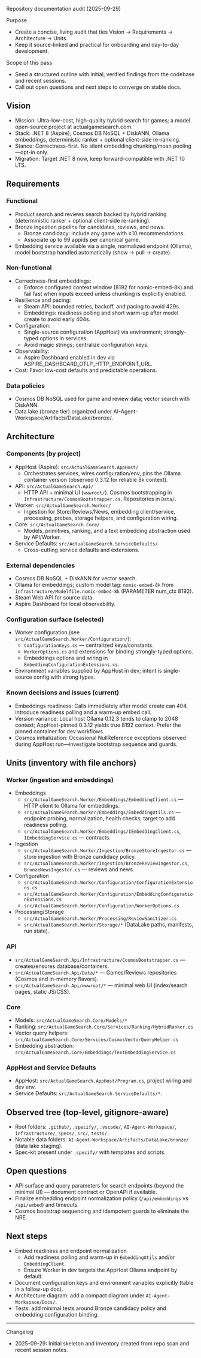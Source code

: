 Repository documentation audit (2025-09-29)

Purpose
- Create a concise, living audit that ties Vision → Requirements → Architecture → Units.
- Keep it source-linked and practical for onboarding and day-to-day development.

Scope of this pass
- Seed a structured outline with initial, verified findings from the codebase and recent sessions.
- Call out open questions and next steps to converge on stable docs.

## Vision

- Mission: Ultra-low-cost, high-quality hybrid search for games; a model open-source project at actualgamesearch.com.
- Stack: .NET 8 (Aspire), Cosmos DB NoSQL + DiskANN, Ollama embeddings, deterministic ranker + optional client-side re-ranking.
- Stance: Correctness-first. No silent embedding chunking/mean pooling—opt-in only.
- Migration: Target .NET 8 now, keep forward-compatible with .NET 10 LTS.

## Requirements

### Functional
- Product search and reviews search backed by hybrid ranking (deterministic ranker + optional client-side re-ranking).
- Bronze ingestion pipeline for candidates, reviews, and news.
  - Bronze candidacy: include any game with ≥10 recommendations.
  - Associate up to 99 appids per canonical game.
- Embedding service available via a single, normalized endpoint (Ollama), model bootstrap handled automatically (show → pull → create).

### Non-functional
- Correctness-first embeddings:
  - Enforce configured context window (8192 for nomic-embed-8k) and fail fast when inputs exceed unless chunking is explicitly enabled.
- Resilience and pacing:
  - Steam API: bounded retries, backoff, and pacing to avoid 429s.
  - Embeddings: readiness polling and short warm-up after model create to avoid early 404s.
- Configuration:
  - Single-source configuration (AppHost) via environment; strongly-typed options in services.
  - Avoid magic strings; centralize configuration keys.
- Observability:
  - Aspire Dashboard enabled in dev via ASPIRE_DASHBOARD_OTLP_HTTP_ENDPOINT_URL.
- Cost: Favor low-cost defaults and predictable operations.

### Data policies
- Cosmos DB NoSQL used for game and review data; vector search with DiskANN.
- Data lake (bronze tier) organized under AI-Agent-Workspace/Artifacts/DataLake/bronze/.

## Architecture

### Components (by project)
- AppHost (Aspire): `src/ActualGameSearch.AppHost/`
  - Orchestrates services, wires configuration/env, pins the Ollama container version (observed 0.3.12 for reliable 8k context).
- API: `src/ActualGameSearch.Api/`
  - HTTP API + minimal UI (`wwwroot/`). Cosmos bootstrapping in `Infrastructure/CosmosBootstrapper.cs`. Repositories in `Data/`.
- Worker: `src/ActualGameSearch.Worker/`
  - Ingestion for Store/Reviews/News, embedding client/service, processing, probes, storage helpers, and configuration wiring.
- Core: `src/ActualGameSearch.Core/`
  - Models, primitives, ranking, and a text embedding abstraction used by API/Worker.
- Service Defaults: `src/ActualGameSearch.ServiceDefaults/`
  - Cross-cutting service defaults and extensions.

### External dependencies
- Cosmos DB NoSQL + DiskANN for vector search.
- Ollama for embeddings; custom model tag: `nomic-embed-8k` from `infrastructure/Modelfile.nomic-embed-8k` (PARAMETER num_ctx 8192).
- Steam Web API for source data.
- Aspire Dashboard for local observability.

### Configuration surface (selected)
- Worker configuration (see `src/ActualGameSearch.Worker/Configuration/`):
  - `ConfigurationKeys.cs` — centralized keys/constants.
  - `WorkerOptions.cs` and extensions for binding strongly-typed options.
  - Embeddings options and wiring in `EmbeddingConfigurationExtensions.cs`.
- Environment variables supplied by AppHost in dev; intent is single-source config with strong types.

### Known decisions and issues (current)
- Embeddings readiness: Calls immediately after model create can 404. Introduce readiness polling and a warm-up embed call.
- Version variance: Local host Ollama 0.12.3 tends to clamp to 2048 context; AppHost-pinned 0.3.12 yields true 8192 context. Prefer the pinned container for dev workflows.
- Cosmos initialization: Occasional NullReference exceptions observed during AppHost run—investigate bootstrap sequence and guards.

## Units (inventory with file anchors)

### Worker (ingestion and embeddings)
- Embeddings
  - `src/ActualGameSearch.Worker/Embeddings/EmbeddingClient.cs` — HTTP client to Ollama for embeddings.
  - `src/ActualGameSearch.Worker/Embeddings/EmbeddingUtils.cs` — endpoint probing, normalization, health checks; target to add readiness polling.
  - `src/ActualGameSearch.Worker/Embeddings/IEmbeddingClient.cs`, `IEmbeddingService.cs` — contracts.
- Ingestion
  - `src/ActualGameSearch.Worker/Ingestion/BronzeStoreIngestor.cs` — store ingestion with Bronze candidacy policy.
  - `src/ActualGameSearch.Worker/Ingestion/BronzeReviewIngestor.cs`, `BronzeNewsIngestor.cs` — reviews and news.
- Configuration
  - `src/ActualGameSearch.Worker/Configuration/ConfigurationExtensions.cs`
  - `src/ActualGameSearch.Worker/Configuration/EmbeddingConfigurationExtensions.cs`
  - `src/ActualGameSearch.Worker/Configuration/WorkerOptions.cs`
- Processing/Storage
  - `src/ActualGameSearch.Worker/Processing/ReviewSanitizer.cs`
  - `src/ActualGameSearch.Worker/Storage/*` (DataLake paths, manifests, run state).

### API
- `src/ActualGameSearch.Api/Infrastructure/CosmosBootstrapper.cs` — creates/ensures database/containers.
- `src/ActualGameSearch.Api/Data/*` — Games/Reviews repositories (Cosmos and in-memory flavors).
- `src/ActualGameSearch.Api/wwwroot/*` — minimal web UI (index/search pages, static JS/CSS).

### Core
- Models: `src/ActualGameSearch.Core/Models/*`
- Ranking: `src/ActualGameSearch.Core/Services/Ranking/HybridRanker.cs`
- Vector query helpers: `src/ActualGameSearch.Core/Services/CosmosVectorQueryHelper.cs`
- Embedding abstraction: `src/ActualGameSearch.Core/Embeddings/TextEmbeddingService.cs`

### AppHost and Service Defaults
- AppHost: `src/ActualGameSearch.AppHost/Program.cs`, project wiring and dev env.
- Service Defaults: `src/ActualGameSearch.ServiceDefaults/*`.

## Observed tree (top-level, gitignore-aware)

- Root folders: `.github/`, `.specify/`, `.vscode/`, `AI-Agent-Workspace/`, `infrastructure/`, `specs/`, `src/`, `tests/`.
- Notable data folders: `AI-Agent-Workspace/Artifacts/DataLake/bronze/` (data lake staging).
- Spec-kit present under `.specify/` with templates and scripts.

## Open questions
- API surface and query parameters for search endpoints (beyond the minimal UI) — document contract or OpenAPI if available.
- Finalize embedding endpoint normalization policy (`/api/embeddings` vs `/api/embed`) and timeouts.
- Cosmos bootstrap sequencing and idempotent guards to eliminate the NRE.

## Next steps
- Embed readiness and endpoint normalization
  - Add readiness polling and warm-up in `EmbeddingUtils` and/or `EmbeddingClient`.
  - Ensure Worker in dev targets the AppHost Ollama endpoint by default.
- Document configuration keys and environment variables explicitly (table in a follow-up doc).
- Architecture diagram: add a compact diagram under `AI-Agent-Workspace/Docs/`.
- Tests: add minimal tests around Bronze candidacy policy and embedding configuration binding.

---

Changelog
- 2025-09-29: Initial skeleton and inventory created from repo scan and recent session notes.
